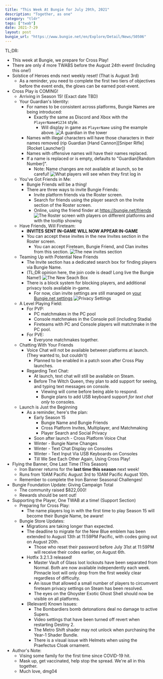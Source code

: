 ```yaml
---
title: "This Week At Bungie for July 29th, 2021"
description: "Together, as one"
category: "tldr"
tags: ["twab"]
date: 2021-7-29
layout: post
bungie_url: "https://www.bungie.net/en/Explore/Detail/News/50506"
---
```

TL;DR:
- This week at Bungie, we prepare for Cross Play!
- There are only *4* more TWABS before the August 24th event! (Including this one!)
- Solstice of Heroes ends next weekly reset! (That is August 3rd)
  - As a reminder, you need to complete the first two tiers of objectives before the event ends, the glows can be earned post-event.
- Cross Play is COMING!
  - Arriving in Season 15! (Exact date TBD)
  - Your Guardian's Identity:
    - For names to be consistent across platforms, Bungie Names are being introduced:
      - Exactly the same as Discord and Xbox with the `PlayerName#1234` style.
        - Will display in game as `PlayerName` using the example above.
![A guardian in the tower](https://www.bungie.net/pubassets/pkgs/152/152217/Bungie_Name_Above_Guardian.png?cv=3983621215&av=132766007)
    - Names with illegal characters will have those characters in their names removed (rip Guardian \[Hand Cannon\]\[Sniper Rifle\]\[Rocket Launcher\])
    - Names with offensive names will have their names replaced.
    - If a name is replaced or is empty, defaults to "Guardian\[Random Number\]".
      - Note: Name changes are not available at launch, so be careful!
![What players will see when they first log in](https://www.bungie.net/pubassets/pkgs/152/152217/Cross_Play_Log_in_Screen.png?cv=3983621215&av=132766007)
  - You've Got Friends in Me:
    - Bungie Friends will be a thing!
    - There are three ways to invite Bungie Friends:
      - Invite platform friends via the Roster screen.
      - Search for friends using the player search on the Invite section of the Roster screen.
      - Online, using the friend finder at <https://bungie.net/friends>
![The Roster screen with players on different platforms and with the tooltip showing](https://www.bungie.net/pubassets/pkgs/152/152217/Full_Roster_Send_Invite.jpg?cv=3983621215&av=132766007)
  - Have Friends, Will Fireteam:
    - **INVITES SENT IN-GAME WILL NOW APPEAR IN-GAME**
    - You can accept these invites in the new Invites section in the Roster screen.
      - You can accept Fireteam, Bungie Friend, and Clan invites from this section.
![The new invites section](https://www.bungie.net/pubassets/pkgs/152/152217/Invite_Screen_with_Tooltip.png?cv=3983621215&av=132766007)
  - Teaming Up with Potential New Friends
    - The Invite section has a dedicated search box for finding players via Bungie Name.
    - (TL;DR opinion here, the join code is dead! Long live the Bungie Name!)
![The New Seach Box](https://www.bungie.net/pubassets/pkgs/152/152217/Player_Search.jpg?cv=3983621215&av=132766007)
    - There is a block system for blocking players, and additional privacy tools available in-game.
      - For now, clan invite settings are still managed on [your Bungie.net settings](https://www.bungie.net/en/Profile/Settings?category=Privacy)
![Privacy Settings](https://www.bungie.net/pubassets/pkgs/152/152217/Social_Settings_UX.png?cv=3983621215&av=132766007)
  - A Level Playing Field:
    - For PVP:
      - PC matchmakes in the PC pool
      - Console matchmakes in the Console poll (including Stadia)
      - Fireteams with PC and Console players will matchmake in the PC pool.
    - For PVE:
      - Everyone matchmakes together.
  - Chatting With Your Friends
    - Voice Chat will not be available between platforms at launch. (They wanted to, but couldn't)
      - Planned to be enabled in a patch soon after Cross Play launches.
    - Regarding Text Chat:
      - At launch, text chat will still be available on Steam.
      - Before The Witch Queen, they plan to add support for seeing, and typing text messages on console.
        - Viewing will come before being able to respond.
        - Bungie plans to add USB keyboard support _for text chat only_ to consoles.
  - Launch is Just the Beginning
    - As a reminder, here's the plan: 
      - Early Season 15
        - Bungie Name and Bungie Friends
        - Cross Platform Invites, Multiplayer, and Matchmaking
        - Player Search and Social Privacy
      - Soon after launch - Cross Platform Voice Chat
      - Winter - Bungie Name Changes
      - Winter - Text Chat Display on Consoles
      - Winter - Text Input Via USB Keyboards on Consoles
      - Till We See Each Other Again, Using Cross Play!
- Flying the Banner, One Last Time (This Season)
  - Iron Banner returns for the **last time this season** next week!
  - Runs from 10AM Pacific August 3rd to 10AM Pacific August 10th.
  - Remember to complete the Iron Banner Seasonal Challenges!
- Bungie Foundation Update: Giving Campaign Total
  - The community raised $822,000!
  - Rewards should be sent out!
- Supporting the Player, One TWAB at a time! (Support Section)
  - Preparing for Cross Play:
    - The name players log in with the first time to play Season 15 will become their Bungie Name, be aware!
  - Bungie Store Updates:
    - Migrations are taking longer than expected.
    - The deadline to migrate for the New Blue emblem has been extended to August 13th at 11:59PM Pacific, with codes going out on August 20th.
      - Those who reset their password before July 31st at 11:59PM will receive their codes earlier, on August 6th.
    - Hotfix 3.2.1.3 released!
      - Master Vault of Glass loot lockouts have been separated from Normal. Both are now available independently each week. Pinnacle loot will only drop from the first weekly clear regardless of difficulty.
      - An issue that allowed a small number of players to circumvent fireteam privacy settings on Steam has been resolved.  
      - The eyes on the Ghoyster Exotic Ghost Shell should now be visible on all platforms.
    - (Relevant) Known Issues:
      - The Bombardiers bomb detonations deal no damage to active Supers.
      - Video settings that have been turned off revert when restarting Destiny 2.
      - The Metro Shift shader may not unlock when purchasing the Year-1 Shader Bundle.
      - There is a visual issue with Helmets when using the Praefectus Cloak ornament.
- Author's Note:
  - Vising some family for the first time since COVID-19 hit.
  - Mask up, get vaccinated, help stop the spread. We're all in this together.
  - Much love, dmg04